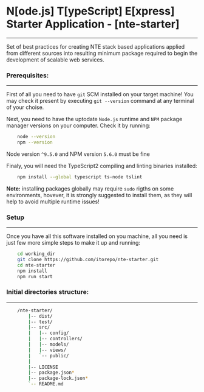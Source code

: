 # N[ode.js] T[ypeScript] E[xpress] Starter Application - [nte-starter]
----

Set of best practices for creating NTE stack based applications applied from different sources into resulting minimum package required to begin the development of scalable web services.

### Prerequisites:
----

First of all you need to have `git` SCM installed on your target machine!
You may check it present by executing `git --version` command at any terminal of your choise.

Next, you need to have the uptodate `Node.js` runtime and `NPM` package manager versions on your computer. 
Check it by running:
````bash
	node --version
	npm --version
````
Node version `^9.5.0` and NPM version `5.6.0` must be fine


Finaly, you will need the TypeScript2 compiling and linting binaries installed:
````bash
	npm install --global typescript ts-node tslint
````

**Note:** installing packages globally may require `sudo` rigths on some environments, hovever,
it is strongly suggested to install them, as they will help to avoid multiple runtime issues!

### Setup
----

Once you have all this software installed on you machine, all you need is just few more simple steps
to make it up and running:
````bash
	cd working_dir
	git clone https://github.com/itorepo/nte-starter.git
	cd nte-starter
	npm install
	npm run start
````

### Initial directories structure:
----

````bash
	/nte-starter/
		|-- dist/
		|-- test/
		|-- src/
		|	|-- config/
		|	|-- controllers/
		|	|-- models/
		|	|-- views/
		|	`-- public/
		|
		|-- LICENSE
		|-- package.json*
		|-- package-lock.json*
		`-- README.md
````

